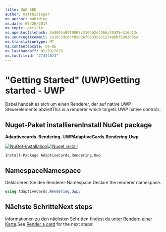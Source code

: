 ```yaml
---
title: UWP SDK
author: matthidinger
ms.author: mahiding
ms.date: 06/26/2017
ms.topic: article
ms.openlocfilehash: 4a860ba8910867c3104b2d4366a10d25e316a13c
ms.sourcegitcommit: 1e18c5dc0cf85d26f66335e312348bbfb903d95a
ms.translationtype: MT
ms.contentlocale: de-DE
ms.lasthandoff: 02/19/2020
ms.locfileid: "77454073"
---
```

# <a name="getting-started---uwp"></a><span data-ttu-id="31559-102">"Getting Started" (UWP)</span><span class="sxs-lookup"><span data-stu-id="31559-102">Getting started - UWP</span></span>

<span data-ttu-id="31559-103">Dabei handelt es sich um einen Renderer, der auf native UWP-Steuerelemente abzielt</span><span class="sxs-lookup"><span data-stu-id="31559-103">This is a renderer which targets UWP native controls.</span></span>

## <a name="install-nuget-package"></a><span data-ttu-id="31559-104">Nuget-Paket installieren</span><span class="sxs-lookup"><span data-stu-id="31559-104">Install NuGet package</span></span>

<span data-ttu-id="31559-105">**Adaptivecards. Rendering. UWP**</span><span class="sxs-lookup"><span data-stu-id="31559-105">**AdaptiveCards.Rendering.Uwp**</span></span>

<span data-ttu-id="31559-106">[![NuGet-Installation](https://img.shields.io/nuget/vpre/AdaptiveCards.Rendering.Uwp.svg)](https://www.nuget.org/packages/AdaptiveCards.Rendering.Uwp)</span><span class="sxs-lookup"><span data-stu-id="31559-106">[![Nuget install](https://img.shields.io/nuget/vpre/AdaptiveCards.Rendering.Uwp.svg)](https://www.nuget.org/packages/AdaptiveCards.Rendering.Uwp)</span></span>

```console
Install-Package AdaptiveCards.Rendering.Uwp
```

## <a name="namespace"></a><span data-ttu-id="31559-107">Namespace</span><span class="sxs-lookup"><span data-stu-id="31559-107">Namespace</span></span>

<span data-ttu-id="31559-108">Deklarieren Sie den Renderer-Namespace.</span><span class="sxs-lookup"><span data-stu-id="31559-108">Declare the renderer namespace.</span></span>

```csharp
using AdaptiveCards.Rendering.Uwp;
```

## <a name="next-steps"></a><span data-ttu-id="31559-109">Nächste Schritte</span><span class="sxs-lookup"><span data-stu-id="31559-109">Next steps</span></span>

<span data-ttu-id="31559-110">Informationen zu den nächsten Schritten findest du unter [Rendern einer Karte](render-a-card.md).</span><span class="sxs-lookup"><span data-stu-id="31559-110">See [Render a card](render-a-card.md) for the next steps!</span></span>